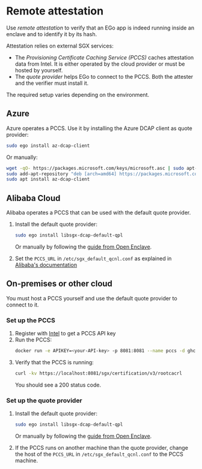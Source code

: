 # Remote attestation
Use *remote attestation* to verify that an EGo app is indeed running inside an enclave and to identify it by its hash.

Attestation relies on external SGX services:
* The *Provisioning Certificate Caching Service (PCCS)* caches attestation data from Intel. It is either operated by the cloud provider or must be hosted by yourself.
* The *quote provider* helps EGo to connect to the PCCS. Both the attester and the verifier must install it.

The required setup varies depending on the environment.

## Azure
Azure operates a PCCS. Use it by installing the Azure DCAP client as quote provider:
```bash
sudo ego install az-dcap-client
```
Or manually:
```bash
wget -qO- https://packages.microsoft.com/keys/microsoft.asc | sudo apt-key add
sudo add-apt-repository "deb [arch=amd64] https://packages.microsoft.com/ubuntu/`lsb_release -rs`/prod `lsb_release -cs` main"
sudo apt install az-dcap-client
```

## Alibaba Cloud
Alibaba operates a PCCS that can be used with the default quote provider.
1. Install the default quote provider:
   ```bash
   sudo ego install libsgx-dcap-default-qpl
   ```
   Or manually by following the [guide from Open Enclave](https://github.com/openenclave/openenclave/blob/master/docs/GettingStartedDocs/Contributors/NonAccMachineSGXLinuxGettingStarted.md#3-set-up-intel-dcap-quote-provider-library-qpl).

1. Set the `PCCS_URL` in `/etc/sgx_default_qcnl.conf` as explained in [Alibaba's documentation](https://www.alibabacloud.com/help/doc-detail/208095.htm#step-fn4-02q-tj4)

## On-premises or other cloud
You must host a PCCS yourself and use the default quote provider to connect to it.

### Set up the PCCS
1. Register with [Intel](https://api.portal.trustedservices.intel.com/provisioning-certification) to get a PCCS API key
1. Run the PCCS:
   ```bash
   docker run -e APIKEY=<your-API-key> -p 8081:8081 --name pccs -d ghcr.io/edgelesssys/pccs
   ```
1. Verify that the PCCS is running:
   ```bash
   curl -kv https://localhost:8081/sgx/certification/v3/rootcacrl
   ```
   You should see a 200 status code.

### Set up the quote provider
1. Install the default quote provider:
   ```bash
   sudo ego install libsgx-dcap-default-qpl
   ```
   Or manually by following the [guide from Open Enclave](https://github.com/openenclave/openenclave/blob/master/docs/GettingStartedDocs/Contributors/NonAccMachineSGXLinuxGettingStarted.md#3-set-up-intel-dcap-quote-provider-library-qpl).

1. If the PCCS runs on another machine than the quote provider, change the host of the `PCCS_URL` in `/etc/sgx_default_qcnl.conf` to the PCCS machine.
